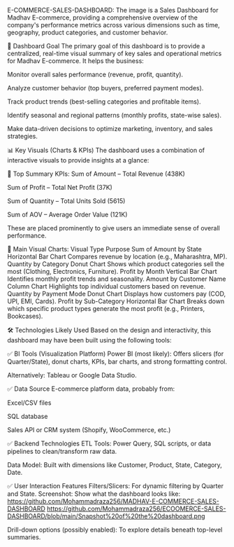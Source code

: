  E-COMMERCE-SALES-DASHBOARD:
 The image is a Sales Dashboard for Madhav E-commerce, providing a comprehensive overview of the company's performance metrics across various dimensions such as time, geography, product categories, and customer behavior.

🎯 Dashboard Goal
The primary goal of this dashboard is to provide a centralized, real-time visual summary of key sales and operational metrics for Madhav E-commerce. It helps the business:

Monitor overall sales performance (revenue, profit, quantity).

Analyze customer behavior (top buyers, preferred payment modes).

Track product trends (best-selling categories and profitable items).

Identify seasonal and regional patterns (monthly profits, state-wise sales).

Make data-driven decisions to optimize marketing, inventory, and sales strategies.

📊 Key Visuals (Charts & KPIs)
The dashboard uses a combination of interactive visuals to provide insights at a glance:

🔹 Top Summary KPIs:
Sum of Amount – Total Revenue (438K)

Sum of Profit – Total Net Profit (37K)

Sum of Quantity – Total Units Sold (5615)

Sum of AOV – Average Order Value (121K)

These are placed prominently to give users an immediate sense of overall performance.

🔹 Main Visual Charts:
Visual	Type	Purpose
Sum of Amount by State	Horizontal Bar Chart	Compares revenue by location (e.g., Maharashtra, MP).
Quantity by Category	Donut Chart	Shows which product categories sell the most (Clothing, Electronics, Furniture).
Profit by Month	Vertical Bar Chart	Identifies monthly profit trends and seasonality.
Amount by Customer Name	Column Chart	Highlights top individual customers based on revenue.
Quantity by Payment Mode	Donut Chart	Displays how customers pay (COD, UPI, EMI, Cards).
Profit by Sub-Category	Horizontal Bar Chart	Breaks down which specific product types generate the most profit (e.g., Printers, Bookcases).

🛠️ Technologies Likely Used
Based on the design and interactivity, this dashboard may have been built using the following tools:

✅ BI Tools (Visualization Platform)
Power BI (most likely): Offers slicers (for Quarter/State), donut charts, KPIs, bar charts, and strong formatting control.

Alternatively: Tableau or Google Data Studio.

✅ Data Source
E-commerce platform data, probably from:

Excel/CSV files

SQL database

Sales API or CRM system (Shopify, WooCommerce, etc.)

✅ Backend Technologies
ETL Tools: Power Query, SQL scripts, or data pipelines to clean/transform raw data.

Data Model: Built with dimensions like Customer, Product, State, Category, Date.

✅ User Interaction Features
Filters/Slicers: For dynamic filtering by Quarter and State.
Screenshot:
Show what the dashboard looks like: https://github.com/Mohammadraza256/MADHAV-E-COMMERCE-SALES-DASHBOARD
https://github.com/Mohammadraza256/ECOOMERCE-SALES-DASHBOARD/blob/main/Snapshot%20of%20the%20dashboard.png


Drill-down options (possibly enabled): To explore details beneath top-level summaries.
